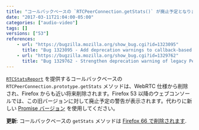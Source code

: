```yaml
---
title: "コールバックベースの `RTCPeerConnection.getStats()` が廃止予定となりました"
date: "2017-03-11T21:04:00-05:00"
categories: ["audio-video"]
tags: []
versions: ["53"]
references:
    - url: "https://bugzilla.mozilla.org/show_bug.cgi?id=1323095"
      title: "Bug 1323095 - Add deprecation warnings to callback-based pc.getStats()"
    - url: "https://bugzilla.mozilla.org/show_bug.cgi?id=1329762"
      title: "Bug 1329762 - Strengthen deprecation warning of legacy PeerConnection.getStats"
---
```

[`RTCStatsReport`](https://developer.mozilla.org/docs/Web/API/RTCStatsReport) を提供するコールバックベースの `RTCPeerConnection.prototype.getStats` メソッドは、WebRTC 仕様から削除され、Firefox からも近い将来削除されます。Firefox 53 以降のウェブコンソールでは、この旧バージョンに対して廃止予定の警告が表示されます。代わりに新しい [Promise バージョン](https://w3c.github.io/webrtc-pc/#getstats-example) を使用してください。

**更新**: コールバックベースの `getStats` メソッドは [Firefox 66 で削除されます](https://bugzilla.mozilla.org/show_bug.cgi?id=1512517).
